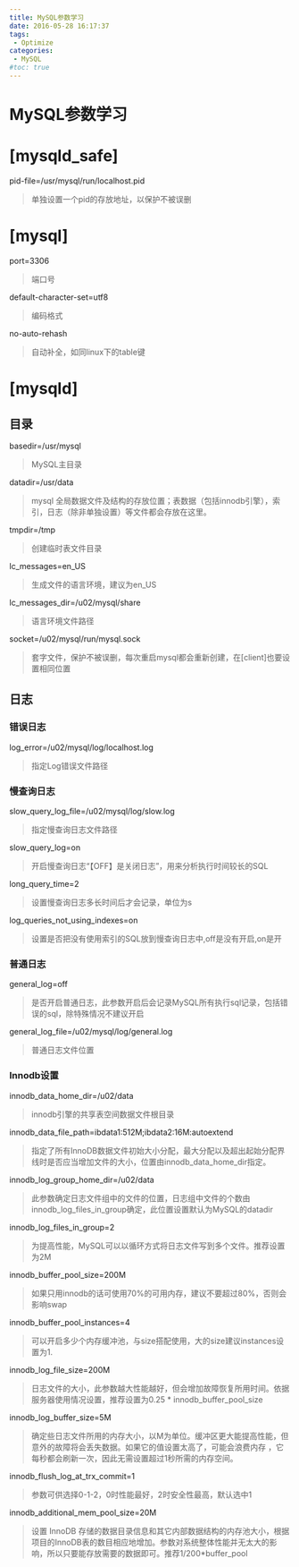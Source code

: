 ```yaml
---
title: MySQL参数学习
date: 2016-05-28 16:17:37
tags: 
 - Optimize
categories: 
 - MySQL
#toc: true
---
```

# MySQL参数学习
<!--more-->
# [mysqld_safe]
pid-file=/usr/mysql/run/localhost.pid
> 单独设置一个pid的存放地址，以保护不被误删

# [mysql]
port=3306
> 端口号

default-character-set=utf8
> 编码格式

no-auto-rehash
> 自动补全，如同linux下的table键

# [mysqld]
## 目录
basedir=/usr/mysql
> MySQL主目录

datadir=/usr/data
> mysql 全局数据文件及结构的存放位置；表数据（包括innodb引擎），索引，日志（除非单独设置）等文件都会存放在这里。

tmpdir=/tmp
> 创建临时表文件目录

lc_messages=en_US
> 生成文件的语言环境，建议为en_US

lc_messages_dir=/u02/mysql/share
> 语言环境文件路径

socket=/u02/mysql/run/mysql.sock
> 套字文件，保护不被误删，每次重启mysql都会重新创建，在[client]也要设置相同位置

## 日志
### 错误日志
log_error=/u02/mysql/log/localhost.log
> 指定Log错误文件路径

### 慢查询日志
slow_query_log_file=/u02/mysql/log/slow.log
> 指定慢查询日志文件路径

slow_query_log=on
> 开启慢查询日志“【OFF】是关闭日志”，用来分析执行时间较长的SQL

long_query_time=2
> 设置慢查询日志多长时间后才会记录，单位为s

log_queries_not_using_indexes=on
> 设置是否把没有使用索引的SQL放到慢查询日志中,off是没有开启,on是开

### 普通日志
general_log=off
> 是否开启普通日志，此参数开启后会记录MySQL所有执行sql记录，包括错误的sql，除特殊情况不建议开启

general_log_file=/u02/mysql/log/general.log
> 普通日志文件位置

### Innodb设置
innodb_data_home_dir=/u02/data
> innodb引擎的共享表空间数据文件根目录

innodb_data_file_path=ibdata1:512M;ibdata2:16M:autoextend
> 指定了所有InnoDB数据文件初始大小分配，最大分配以及超出起始分配界线时是否应当增加文件的大小，位置由innodb_data_home_dir指定。

innodb_log_group_home_dir=/u02/data
> 此参数确定日志文件组中的文件的位置，日志组中文件的个数由innodb_log_files_in_group确定，此位置设置默认为MySQL的datadir 

innodb_log_files_in_group=2
> 为提高性能，MySQL可以以循环方式将日志文件写到多个文件。推荐设置为2M

innodb_buffer_pool_size=200M
> 如果只用innodb的话可使用70%的可用内存，建议不要超过80%，否则会影响swap

innodb_buffer_pool_instances=4
> 可以开启多少个内存缓冲池，与size搭配使用，大的size建议instances设置为1.

innodb_log_file_size=200M
> 日志文件的大小，此参数越大性能越好，但会增加故障恢复所用时间。依据服务器使用情况设置，推荐设置为0.25 * innodb_buffer_pool_size

innodb_log_buffer_size=5M
> 确定些日志文件所用的内存大小，以M为单位。缓冲区更大能提高性能，但意外的故障将会丢失数据。如果它的值设置太高了，可能会浪费内存 ，它每秒都会刷新一次，因此无需设置超过1秒所需的内存空间。

innodb_flush_log_at_trx_commit=1
> 参数可供选择0-1-2，0时性能最好，2时安全性最高，默认选中1

innodb_additional_mem_pool_size=20M
> 设置 InnoDB 存储的数据目录信息和其它内部数据结构的内存池大小，根据项目的InnoDB表的数目相应地增加。参数对系统整体性能并无太大的影响，所以只要能存放需要的数据即可。推荐1/200*buffer_pool
